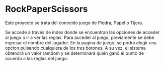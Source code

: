 # RockPaperScissors

Este proyecto se trata del conocido juego de Piedra, Papel o Tijera.

Se accede a través de index donde se encuentran las opciones de acceder al juego o ir a ver las reglas. Para acceder al juego, previamente se debe ingresar el nombre del jugador. 
En la pagina de juego, se podrá elegir una opcion pulsando cualquiera de los tres botones. A su vez, el sistema obtendrá un valor ramdom y se determinará quién ganó el punto de acuerdo a las
reglas del juego.
